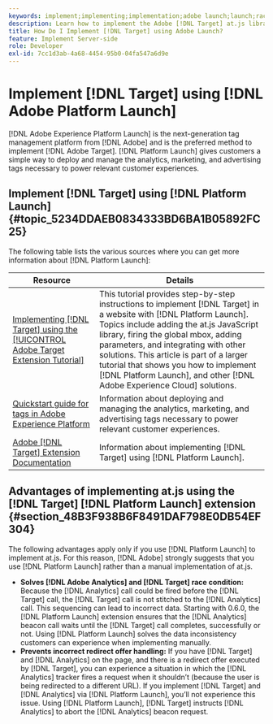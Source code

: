 ```yaml
---
keywords: implement;implementing;implementation;adobe launch;launch;race;redirect;experience platform launch;platform launch
description: Learn how to implement the Adobe [!DNL Target] at.js library using Adobe Experience Platform Launch, the preferred method to implement Adobe [!DNL Target].
title: How Do I Implement [!DNL Target] using Adobe Launch?
feature: Implement Server-side
role: Developer
exl-id: 7cc1d3ab-4a68-4454-95b0-04fa547a6d9e
---
```

# Implement [!DNL Target] using [!DNL Adobe Platform Launch]

[!DNL Adobe Experience Platform Launch] is the next-generation tag management platform from [!DNL Adobe] and is the preferred method to implement [!DNL Adobe Target]. [!DNL Platform Launch] gives customers a simple way to deploy and manage the analytics, marketing, and advertising tags necessary to power relevant customer experiences.

## Implement [!DNL Target] using [!DNL Platform Launch] {#topic_5234DDAEB0834333BD6BA1B05892FC25} 

The following table lists the various sources where you can get more information about [!DNL Platform Launch]:

| Resource | Details |
|--- |--- |
|[Implementing [!DNL Target] using the [!UICONTROL Adobe Target Extension Tutorial]](https://experienceleague.adobe.com/docs/launch-learn/implementing-in-websites-with-launch/implement-solutions/target.html#implement-solutions)|This tutorial provides step-by-step instructions to implement [!DNL Target] in a website with [!DNL Platform Launch]. Topics include adding the at.js JavaScript library, firing the global mbox, adding parameters, and integrating with other solutions. This article is part of a larger tutorial that shows you how to implement [!DNL Platform Launch], and other [!DNL Adobe Experience Cloud] solutions.|
|[Quickstart guide for tags in Adobe Experience Platform](https://experienceleague.adobe.com/docs/experience-platform/tags/get-started/quick-start.html)|Information about deploying and managing the analytics, marketing, and advertising tags necessary to power relevant customer experiences.|
|[Adobe [!DNL Target] Extension Documentation](https://experienceleague.adobe.com/docs/experience-platform/tags/extensions/adobe/target/overview.html)|Information about implementing [!DNL Target] using [!DNL Platform Launch].|

## Advantages of implementing at.js using the [!DNL Target] [!DNL Platform Launch] extension {#section_48B3F938B6F8491DAF798E0DB54EF304}

The following advantages apply only if you use [!DNL Platform Launch] to implement at.js. For this reason, [!DNL Adobe] strongly suggests that you use [!DNL Platform Launch] rather than a manual implementation of at.js.

* **Solves [!DNL Adobe Analytics] and [!DNL Target] race condition:** Because the [!DNL Analytics] call could be fired before the [!DNL Target] call, the [!DNL Target] call is not stitched to the [!DNL Analytics] call. This sequencing can lead to incorrect data. Starting with 0.6.0, the [!DNL Platform Launch] extension ensures that the [!DNL Analytics] beacon call waits until the [!DNL Target] call completes, successfully or not. Using [!DNL Platform Launch] solves the data inconsistency customers can experience when implementing manually. 
* **Prevents incorrect redirect offer handling:** If you have [!DNL Target] and [!DNL Analytics] on the page, and there is a redirect offer executed by [!DNL Target], you can experience a situation in which the [!DNL Analytics] tracker fires a request when it shouldn’t (because the user is being redirected to a different URL). If you implement [!DNL Target] and [!DNL Analytics] via [!DNL Platform Launch], you’ll not experience this issue. Using [!DNL Platform Launch], [!DNL Target] instructs [!DNL Analytics] to abort the [!DNL Analytics] beacon request.
